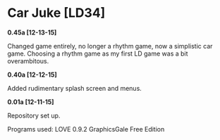 # Car Juke [LD34]

**0.45a [12-13-15]**

Changed game entirely, no longer a rhythm game, now a simplistic car game.
Choosing a rhythm game as my first LD game was a bit overambitous.

**0.40a [12-12-15]**

Added rudimentary splash screen and menus.

**0.01a [12-11-15]**

Repository set up.

Programs used:
LOVE 0.9.2
GraphicsGale Free Edition
